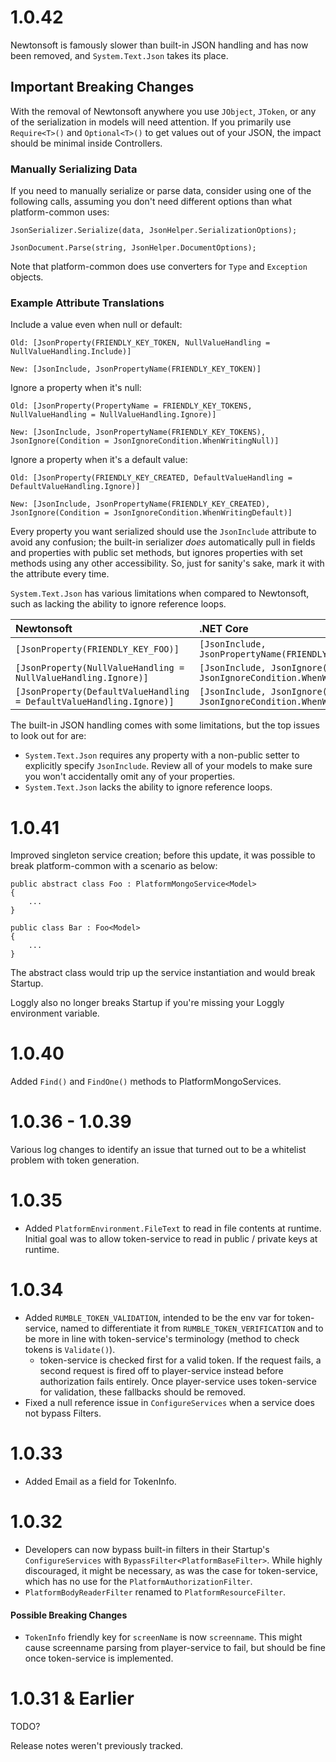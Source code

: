 # 1.0.42

Newtonsoft is famously slower than built-in JSON handling and has now been removed, and `System.Text.Json` takes its place.

## Important Breaking Changes

With the removal of Newtonsoft anywhere you use `JObject`, `JToken`, or any of the serialization in models will need attention.  If you primarily use `Require<T>()` and `Optional<T>()` to get values out of your JSON, the impact should be minimal inside Controllers.

### Manually Serializing Data

If you need to manually serialize or parse data, consider using one of the following calls, assuming you don't need different options than what platform-common uses:

```
JsonSerializer.Serialize(data, JsonHelper.SerializationOptions);

JsonDocument.Parse(string, JsonHelper.DocumentOptions);
```

Note that platform-common does use converters for `Type` and `Exception` objects. 

### Example Attribute Translations

Include a value even when null or default:

	Old: [JsonProperty(FRIENDLY_KEY_TOKEN, NullValueHandling = NullValueHandling.Include)]

	New: [JsonInclude, JsonPropertyName(FRIENDLY_KEY_TOKEN)]

Ignore a property when it's null:

	Old: [JsonProperty(PropertyName = FRIENDLY_KEY_TOKENS, NullValueHandling = NullValueHandling.Ignore)]

	New: [JsonInclude, JsonPropertyName(FRIENDLY_KEY_TOKENS), JsonIgnore(Condition = JsonIgnoreCondition.WhenWritingNull)]

Ignore a property when it's a default value:

	Old: [JsonProperty(FRIENDLY_KEY_CREATED, DefaultValueHandling = DefaultValueHandling.Ignore)]

	New: [JsonInclude, JsonPropertyName(FRIENDLY_KEY_CREATED), JsonIgnore(Condition = JsonIgnoreCondition.WhenWritingDefault)]

Every property you want serialized should use the `JsonInclude` attribute to avoid any confusion; the built-in serializer _does_ automatically pull in fields and properties with public set methods, but ignores properties with set methods using any other accessibility.  So, just for sanity's sake, mark it with the attribute every time.

`System.Text.Json` has various limitations when compared to Newtonsoft, such as lacking the ability to ignore reference loops.

| Newtonsoft | .NET Core |
| :--- | :--- |
| `[JsonProperty(FRIENDLY_KEY_FOO)]` | `[JsonInclude, JsonPropertyName(FRIENDLY_KEY_FOO)]` |
| `[JsonProperty(NullValueHandling = NullValueHandling.Ignore)]` | `[JsonInclude, JsonIgnore(Condition = JsonIgnoreCondition.WhenWritingNull)]` |
| `[JsonProperty(DefaultValueHandling = DefaultValueHandling.Ignore)]` | `[JsonInclude, JsonIgnore(Condition = JsonIgnoreCondition.WhenWritingDefault)]` |

The built-in JSON handling comes with some limitations, but the top issues to look out for are:
* `System.Text.Json` requires any property with a non-public setter to explicitly specify `JsonInclude`.  Review all of your models to make sure you won't accidentally omit any of your properties.
* `System.Text.Json` lacks the ability to ignore reference loops.

# 1.0.41

Improved singleton service creation; before this update, it was possible to break platform-common with a scenario as below:

```
public abstract class Foo : PlatformMongoService<Model>
{
    ...
}

public class Bar : Foo<Model>
{
    ...
}
```

The abstract class would trip up the service instantiation and would break Startup.

Loggly also no longer breaks Startup if you're missing your Loggly environment variable.

# 1.0.40

Added `Find()` and `FindOne()` methods to PlatformMongoServices.

# 1.0.36 - 1.0.39

Various log changes to identify an issue that turned out to be a whitelist problem with token generation.

# 1.0.35

* Added `PlatformEnvironment.FileText` to read in file contents at runtime.  Initial goal was to allow token-service to read in public / private keys at runtime.

# 1.0.34

* Added `RUMBLE_TOKEN_VALIDATION`, intended to be the env var for token-service, named to differentiate it from `RUMBLE_TOKEN_VERIFICATION` and to be more in line with token-service's terminology (method to check tokens is `Validate()`).
	* token-service is checked first for a valid token.  If the request fails, a second request is fired off to player-service instead before authorization fails entirely.  Once player-service uses token-service for validation, these fallbacks should be removed.
* Fixed a null reference issue in `ConfigureServices` when a service does not bypass Filters.

# 1.0.33

* Added Email as a field for TokenInfo.

# 1.0.32

* Developers can now bypass built-in filters in their Startup's `ConfigureServices` with `BypassFilter<PlatformBaseFilter>`.  While highly discouraged, it might be necessary, as was the case for token-service, which has no use for the `PlatformAuthorizationFilter`.
* `PlatformBodyReaderFilter` renamed to `PlatformResourceFilter`.

#### Possible Breaking Changes

* `TokenInfo` friendly key for `screenName` is now `screenname`.  This might cause screenname parsing from player-service to fail, but should be fine once token-service is implemented.


# 1.0.31 & Earlier

TODO?

Release notes weren't previously tracked.